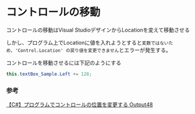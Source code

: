 # コントロールの移動

コントロールの移動はVisual StudioデザインからLocationを変えて移動させる

しかし、プログラム上でLocationに値を入れようとすると`変数ではないため、'Control.Location' の戻り値を変更できません`とエラーが発生する。

コントロールを移動させるには下記のようにする

```c#
this.textBox_Sample.Left += 128;
```

### 参考

[【C\#】プログラムでコントロールの位置を変更する Output48](https://www.out48.com/archives/2340/)